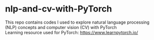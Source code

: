 # nlp-and-cv-with-PyTorch
This repo contains codes I used to explore natural language processing (NLP) concepts and computer vision (CV) with PyTorch \
Learning resource used for PyTorch: https://www.learnpytorch.io/ 
